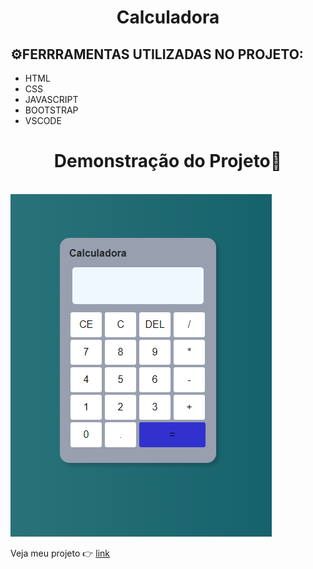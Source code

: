 <html lang = "pt-br">
 
 <head><meta charset="UTF-8"></head>

 <body>
    <h1 align="center">Calculadora </h1>
    <h2>⚙️FERRRAMENTAS UTILIZADAS NO PROJETO: </h2>
    <ul>
        <li>HTML</li>
        <li>CSS</li>
        <li>JAVASCRIPT</li>
        <li>BOOTSTRAP</li>
        <li>VSCODE</li>
    </ul>
    <h1 align="center">Demonstração do Projeto🔎</h1>
        <br>
        <img src="/img/Calculadora.png">
        <br>
     <p> Veja meu projeto 👉  <a href="" target="blank"> link </a></p>  
 </body>

</html>